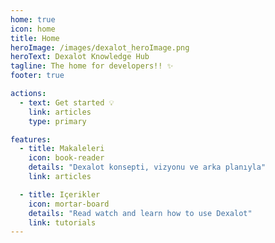 ```yaml
---
home: true
icon: home
title: Home
heroImage: /images/dexalot_heroImage.png
heroText: Dexalot Knowledge Hub
tagline: The home for developers!! ✨
footer: true

actions:
  - text: Get started 💡
    link: articles
    type: primary

features:
  - title: Makaleleri
    icon: book-reader
    details: "Dexalot konsepti, vizyonu ve arka planıyla"
    link: articles

  - title: Içerikler
    icon: mortar-board
    details: "Read watch and learn how to use Dexalot"
    link: tutorials
---
```

